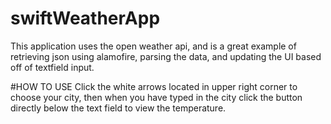 # swiftWeatherApp

This application uses the open weather api, and is a great example of retrieving json using alamofire, parsing the data, 
and updating the UI based off of textfield input.

#HOW TO USE
Click the white arrows located in upper right corner to choose your city, 
then when you have typed in the city click the button directly below the text field to view the temperature.
